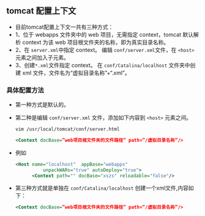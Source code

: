 ## tomcat 配置上下文

- 目前tomcat配置上下文一共有三种方式：
- 1、位于 webapps 文件夹中的 web 项目，无需指定 context，tomcat 默认解析 context 为该 web 项目根文件夹的名称，即为真实目录名称。
- 2、在 `server.xml`中指定 context。 编辑 `conf/server.xml`文件，在 `<host>` 元素之间加入子元素。
- 3、创建`*.xml`文件指定 context。 在 `conf/Catalina/localhost` 文件夹中创建 xml 文件，文件名为“虚拟目录名称”+“.xml”。

### 具体配置方法
- 第一种方式是默认的。

- 第二种是编辑 `conf/server.xml` 文件，添加如下内容到 `<host>` 元素之间。
  ``` xml
  vim /usr/local/tomcat/conf/server.html
  
  <Context docBase=”web项目根文件夹的文件路径” path=”/虚拟目录名称”/>
  ```
- 例如
  ``` xml
  <Host name="localhost"  appBase="webapps"
            unpackWARs="true" autoDeploy="true">
        <Context path="" docBase="xszs" reloadable="false"/>
  ```

- 第三种方式就是单独在 `conf/Catalina/localhost` 创建一个xml文件,内容如下：
  ``` xml
  <Context docBase=”web项目根文件夹的文件路径” path=”/虚拟目录名称”/>
  ```
  

